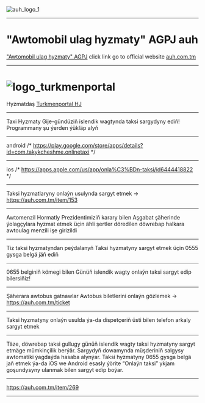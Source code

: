 ![auh_logo_1](https://user-images.githubusercontent.com/64286632/231982445-62a070e9-f616-406b-a31b-e75be5442bf7.png) 
***********************************************************************************************************
# "Awtomobil ulag hyzmaty" AGPJ auh
["Awtomobil ulag hyzmaty" AGPJ](https://auh.com.tm) click link go to official website
[auh.com.tm](https://auh.com.tm)
***********************************************************************************************************
# ![logo_turkmenportal](https://user-images.githubusercontent.com/64286632/231983058-7c796c16-0c38-4bd8-b51c-855face043bf.png)
Hyzmatdaş [Turkmenportal HJ](https://turkmenportal.com)
***********************************************************************************************************
Taxi Hyzmaty
Gije-gündüziň islendik wagtynda taksi sargydyny ediň!
Programmany şu ýerden ýükläp alyň
***********************************************************************************************************
android /*
https://play.google.com/store/apps/details?id=com.takykcheshme.onlinetaxi
*/
***********************************************************************************************************
ios /*
https://apps.apple.com/us/app/onla%C3%BDn-taksi/id6444418822
*/
***********************************************************************************************************
Taksi hyzmatlaryny onlaýn usulynda sargyt etmek -> https://auh.com.tm/item/153
***********************************************************************************************************
Awtomenzil
Hormatly Prezidentimiziň karary bilen Aşgabat şäherinde ýolagçylara hyzmat etmek üçin ähli şertler döredilen döwrebap halkara awtoulag menzili işe girizildi
***********************************************************************************************************
Tiz taksi hyzmatyndan peýdalanyň
Taksi hyzmatyny sargyt etmek üçin 0555 gysga belgä jäň ediň
***********************************************************************************************************
0655 belginiň kömegi bilen
Günüň islendik wagty onlaýn taksi sargyt edip bilersiňiz!
***********************************************************************************************************
Şäherara awtobus gatnawlar
Awtobus biletlerini onlaýn gözlemek -> https://auh.com.tm/ticket
***********************************************************************************************************
Taksi hyzmatyny onlaýn usulda ýa-da dispetçeriň üsti bilen telefon arkaly sargyt etmek
***********************************************************************************************************
Täze, döwrebap taksi gullugy günüň islendik wagty taksi hyzmatyny sargyt etmäge mümkinçilik berýär. Sargydyň dowamynda müşderiniň salgysy awtomatiki ýagdaýda hasaba alynýar. Taksi hyzmatyny 0655 gysga belgä jaň etmek ýa-da iOS we Android esasly ýörite “Onlaýn taksi” ykjam goşundysyny ulanmak bilen sargyt edip boýar.
***********************************************************************************************************
https://auh.com.tm/item/269
***********************************************************************************************************
